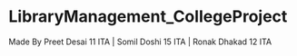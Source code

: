 # LibraryManagement_CollegeProject
Made By Preet Desai 11 ITA |
        Somil Doshi 15 ITA |
        Ronak Dhakad 12 ITA
